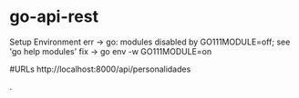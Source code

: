 # go-api-rest

Setup Environment
err -> go: modules disabled by GO111MODULE=off; see 'go help modules'
fix -> go env -w GO111MODULE=on


#URLs
http://localhost:8000/api/personalidades

.

